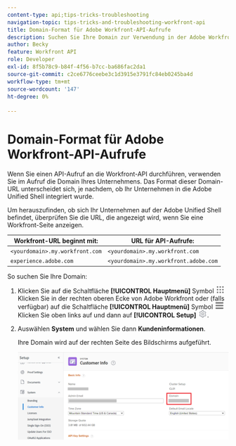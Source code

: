 ```yaml
---
content-type: api;tips-tricks-troubleshooting
navigation-topic: tips-tricks-and-troubleshooting-workfront-api
title: Domain-Format für Adobe Workfront-API-Aufrufe
description: Suchen Sie Ihre Domain zur Verwendung in der Adobe Workfront-API
author: Becky
feature: Workfront API
role: Developer
exl-id: 8f5b78c9-b84f-4f56-b7cc-ba686fac2da1
source-git-commit: c2ce6776ceebe3c1d3915e3791fc84eb0245ba4d
workflow-type: tm+mt
source-wordcount: '147'
ht-degree: 0%

---
```


# Domain-Format für Adobe Workfront-API-Aufrufe

Wenn Sie einen API-Aufruf an die Workfront-API durchführen, verwenden Sie im Aufruf die Domain Ihres Unternehmens. Das Format dieser Domain-URL unterscheidet sich, je nachdem, ob Ihr Unternehmen in die Adobe Unified Shell integriert wurde.

Um herauszufinden, ob sich Ihr Unternehmen auf der Adobe Unified Shell befindet, überprüfen Sie die URL, die angezeigt wird, wenn Sie eine Workfront-Seite anzeigen.

| Workfront-URL beginnt mit: | URL für API-Aufrufe: |
|---|---|
| `<yourdomain>.my.workfront.com` | `<yourdomain>.my.workfront.com` |
| `experience.adobe.com` | `<yourdomain>.my.workfront.adobe.com` |

So suchen Sie Ihre Domain:

1. Klicken Sie auf die Schaltfläche **[!UICONTROL Hauptmenü]** Symbol ![Hauptmenü](/help/_includes/assets/main-menu-icon.png) Klicken Sie in der rechten oberen Ecke von Adobe Workfront oder (falls verfügbar) auf die Schaltfläche **[!UICONTROL Hauptmenü]** Symbol ![Hauptmenü](/help/_includes/assets/main-menu-icon-left-nav.png) Klicken Sie oben links auf und dann auf **[!UICONTROL Setup]** ![Symbol „Setup“](/help/_includes/assets/gear-icon-setup.png).
1. Auswählen **System** und wählen Sie dann **Kundeninformationen**.

   Ihre Domain wird auf der rechten Seite des Bildschirms aufgeführt.

   ![Domain](assets/domain.png)

